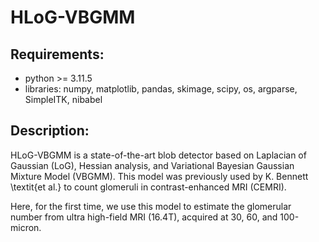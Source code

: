 # HLoG-VBGMM 

## Requirements: 

- python >= 3.11.5
- libraries: numpy, matplotlib, pandas, skimage, scipy, os, argparse, SimpleITK, nibabel

## Description: 

HLoG-VBGMM is a state-of-the-art blob detector based on Laplacian of Gaussian (LoG), Hessian analysis, and Variational Bayesian Gaussian Mixture Model (VBGMM). This model was previously used by K. Bennett \textit{et al.} to count glomeruli in contrast-enhanced MRI (CEMRI).

Here, for the first time, we use this model to estimate the glomerular number from ultra high-field MRI (16.4T), acquired at 30, 60, and 100-micron. 
